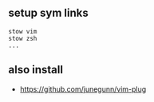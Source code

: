 ## setup sym links
```
stow vim
stow zsh
...
```


## also install
- https://github.com/junegunn/vim-plug
